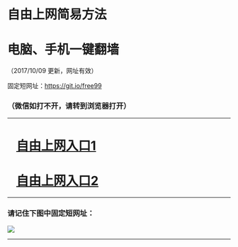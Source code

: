﻿# 自由上网简易方法

# 电脑、手机一键翻墙

（2017/10/09 更新，网址有效）

固定短网址：https://git.io/free99

### （微信如打不开，请转到浏览器打开）


***





# &nbsp;&nbsp; <a href="http://ft50311956.fwq-tz-1001.info/fwqtz01.html?t=100900115873 " target="_blank">自由上网入口1</a>
# &nbsp;&nbsp; <a href="http://ft2297718396.fwq-tz-1002.info/fwqtz02.html?t=100900125736 " target="_blank">自由上网入口2</a>
***

### 请记住下图中固定短网址：

<img src="https://s3-us-west-2.amazonaws.com/fwq-1001/yjfq-20170905okok.png" /> 


***

